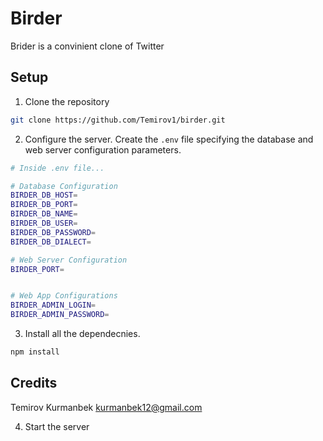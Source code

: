 Birder
======

Brider is a convinient clone of Twitter

## Setup

1. Clone the repository

```bash
git clone https://github.com/Temirov1/birder.git
```

2. Configure the server. Create the `.env` file
   specifying the database and web server configuration parameters.

```bash
# Inside .env file...

# Database Configuration
BIRDER_DB_HOST=
BIRDER_DB_PORT=
BIRDER_DB_NAME=
BIRDER_DB_USER=
BIRDER_DB_PASSWORD=
BIRDER_DB_DIALECT=

# Web Server Configuration
BIRDER_PORT=


# Web App Configurations
BIRDER_ADMIN_LOGIN=
BIRDER_ADMIN_PASSWORD=
```
3. Install all the dependecnies.

```bash
npm install
```

## Credits

Temirov Kurmanbek <kurmanbek12@gmail.com>

4. Start the server